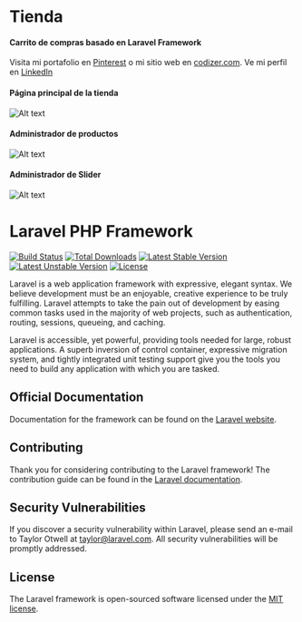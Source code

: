 # Tienda
#### Carrito de compras basado en Laravel Framework

Visita mi portafolio en [Pinterest](https://www.pinterest.com/codizerdev/portafolio/) o mi sitio web en [codizer.com](http://codizer.com/).
Ve mi perfil en [LinkedIn](https://www.linkedin.com/in/adrianortizmartinez)

#### Página principal de la tienda
![Alt text](http://codizer.com/git-hub-img/laravel-store-index.png "Tienda CMS Laravel - Store index")

#### Administrador de productos
![Alt text](http://codizer.com/git-hub-img/laravel-store-admin-item.png "Tienda CMS Laravel - Store Admin Item")

#### Administrador de Slider
![Alt text](https://s-media-cache-ak0.pinimg.com/originals/c5/fa/f0/c5faf004dac592af5e2cc5d72a237be5.png "Tienda CMS Laravel - Store")



# Laravel PHP Framework

[![Build Status](https://travis-ci.org/laravel/framework.svg)](https://travis-ci.org/laravel/framework)
[![Total Downloads](https://poser.pugx.org/laravel/framework/d/total.svg)](https://packagist.org/packages/laravel/framework)
[![Latest Stable Version](https://poser.pugx.org/laravel/framework/v/stable.svg)](https://packagist.org/packages/laravel/framework)
[![Latest Unstable Version](https://poser.pugx.org/laravel/framework/v/unstable.svg)](https://packagist.org/packages/laravel/framework)
[![License](https://poser.pugx.org/laravel/framework/license.svg)](https://packagist.org/packages/laravel/framework)

Laravel is a web application framework with expressive, elegant syntax. We believe development must be an enjoyable, creative experience to be truly fulfilling. Laravel attempts to take the pain out of development by easing common tasks used in the majority of web projects, such as authentication, routing, sessions, queueing, and caching.

Laravel is accessible, yet powerful, providing tools needed for large, robust applications. A superb inversion of control container, expressive migration system, and tightly integrated unit testing support give you the tools you need to build any application with which you are tasked.

## Official Documentation

Documentation for the framework can be found on the [Laravel website](http://laravel.com/docs).

## Contributing

Thank you for considering contributing to the Laravel framework! The contribution guide can be found in the [Laravel documentation](http://laravel.com/docs/contributions).

## Security Vulnerabilities

If you discover a security vulnerability within Laravel, please send an e-mail to Taylor Otwell at taylor@laravel.com. All security vulnerabilities will be promptly addressed.

## License

The Laravel framework is open-sourced software licensed under the [MIT license](http://opensource.org/licenses/MIT).

